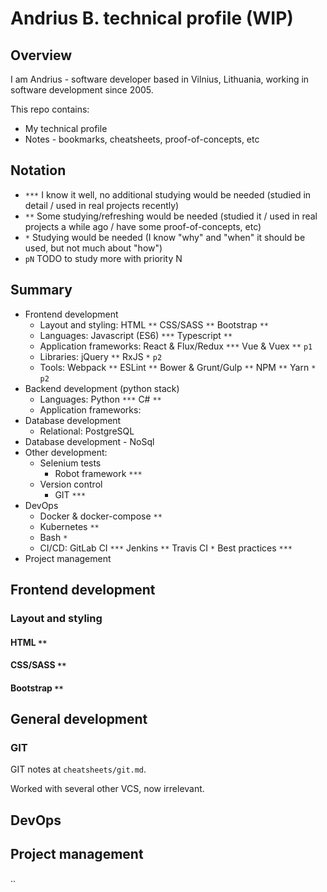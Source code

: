 # Andrius B. technical profile (WIP)

## Overview

I am Andrius - software developer based in Vilnius, Lithuania, working in software development since 2005.

This repo contains:

- My technical profile
- Notes - bookmarks, cheatsheets, proof-of-concepts, etc

## Notation

- `***` I know it well, no additional studying would be needed (studied in detail / used in real projects recently)
- `**` Some studying/refreshing would be needed (studied it / used in real projects a while ago / have some proof-of-concepts, etc)
- `*` Studying would be needed (I know "why" and "when" it should be used, but not much about "how")
- `pN` TODO to study more with priority N

## Summary

- Frontend development
  - Layout and styling: HTML `**` CSS/SASS `**` Bootstrap `**`
  - Languages: Javascript (ES6) `***` Typescript `**`
  - Application frameworks: React & Flux/Redux `***` Vue & Vuex `**` `p1`
  - Libraries: jQuery `**` RxJS `*` `p2`
  - Tools: Webpack `**` ESLint `**` Bower & Grunt/Gulp `**` NPM `**` Yarn `*` `p2`
- Backend development (python stack)
  - Languages: Python `***` C# `**`
  - Application frameworks:
- Database development
  - Relational: PostgreSQL
- Database development - NoSql
- Other development:
  - Selenium tests
    - Robot framework `***`
  - Version control
    - GIT `***`
- DevOps
  - Docker & docker-compose `**`
  - Kubernetes `**`
  - Bash `*`
  - CI/CD: GitLab CI `***` Jenkins `**` Travis CI `*` Best practices `***`
- Project management

## Frontend development

### Layout and styling

#### HTML `**`

#### CSS/SASS `**`

#### Bootstrap `**`

## General development

### GIT

GIT notes at `cheatsheets/git.md`.

Worked with several other VCS, now irrelevant.

## DevOps

## Project management

..
